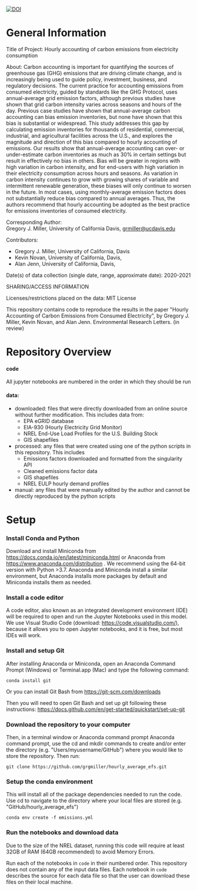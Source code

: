 [![DOI](https://zenodo.org/badge/461343198.svg)](https://zenodo.org/badge/latestdoi/461343198)

# General Information

Title of Project: Hourly accounting of carbon emissions from electricity consumption

About: Carbon accounting is important for quantifying the sources of greenhouse gas (GHG) emissions that are driving climate change, and is increasingly being used to guide policy, investment, business, and regulatory decisions. The current practice for accounting emissions from consumed electricity, guided by standards like the GHG Protocol, uses annual-average grid emission factors, although previous studies have shown that grid carbon intensity varies across seasons and hours of the day. Previous case studies have shown that annual-average carbon accounting can bias emission inventories, but none have shown that this bias is substantial or widespread. This study addresses this gap by calculating emission inventories for thousands of residential, commercial, industrial, and agricultural facilities across the U.S., and explores the magnitude and direction of this bias compared to hourly accounting of emissions. Our results show that annual-average accounting can over- or under-estimate carbon inventories as much as 30% in certain settings but result in effectively no bias in others. Bias will be greater in regions with high variation in carbon intensity, and for end-users with high variation in their electricity consumption across hours and seasons.  As variation in carbon intensity continues to grow with growing shares of variable and intermittent renewable generation, these biases will only continue to worsen in the future. In most cases, using monthly-average emission factors does not substantially reduce bias compared to annual averages. Thus, the authors recommend that hourly accounting be adopted as the best practice for emissions inventories of consumed electricity.   


Corresponding Author:  
  Gregory J. Miller, University of California Davis, grmiller@ucdavis.edu

Contributors:

- Gregory J. Miller, University of California, Davis
- Kevin Novan, University of California, Davis,
- Alan Jenn, University of California, Davis, 

Date(s) of data collection (single date, range, approximate date): 2020-2021

SHARING/ACCESS INFORMATION

Licenses/restrictions placed on the data: MIT License

This repository contains code to reproduce the results in the paper "Hourly Accounting of Carbon Emissions from Consumed Electricity", by Gregory J. Miller, Kevin Novan, and Alan Jenn. Environmental Research Letters. (in review)


# Repository Overview

#### code
All jupyter notebooks are numbered in the order in which they should be run

#### data:
- downloaded:  files that were directly downloaded from an online source without further modification. This includes data from:
  - EPA eGRID database
  - EIA-930 (Hourly Electricity Grid Monitor)
  - NREL End-Use Load Profiles for the U.S. Building Stock
  - GIS shapefiles
- processed: any files that were created using one of the python scripts in this repository. This includes
  - Emissions factors downloaded and formatted from the singularity API
  - Cleaned emissions factor data
  - GIS shapefiles
  - NREL EULP hourly demand profiles
- manual: any files that were manually edited by the author and cannot be directly reproduced by the python scripts

# Setup
### Install Conda and Python
Download and install Miniconda from https://docs.conda.io/en/latest/miniconda.html or Anaconda from https://www.anaconda.com/distribution . We recommend using the 64-bit version with Python >3.7. Anaconda and Miniconda install a similar environment, but Anaconda installs more packages by default and Miniconda installs them as needed.
### Install a code editor 
A code editor, also known as an integrated development environment (IDE) will be required to open and run the Jupyter Notebooks used in this model. We use Visual Studio Code (download: https://code.visualstudio.com/), because it allows you to open Jupyter notebooks, and it is free, but most IDEs will work.
### Install and setup Git
After installing Anaconda or Miniconda, open an Anaconda Command Prompt (Windows) or Terminal.app (Mac) and type the following command:

```
conda install git
```

Or you can install Git Bash from https://git-scm.com/downloads

Then you will need to open Git Bash and set up git following these instructions: https://docs.github.com/en/get-started/quickstart/set-up-git

### Download the repository to your computer

Then, in a terminal window or Anaconda command prompt Anaconda command prompt, use the cd and mkdir commands to create and/or enter the directory (e.g. "Users/myusername/GitHub") where you would like to store the repository. Then run:

```
git clone https://github.com/grgmiller/hourly_average_efs.git
```

### Setup the conda environment

This will install all of the package dependencies needed to run the code. Use cd to navigate to the directory where your local files are stored (e.g. "GitHub/hourly_average_efs")

```
conda env create -f emissions.yml
```

### Run the notebooks and download data

Due to the size of the NREL dataset, running this code will require at least 32GB of RAM (64GB recommended) to avoid Memory Errors.

Run each of the notebooks in `code` in their numbered order. This repository does not contain any of the input data files. Each notebook in `code` describes the source for each data file so that the user can download these files on their local machine. 
